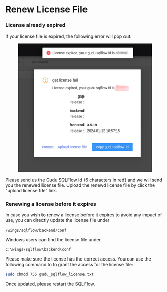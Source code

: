 # Renew License File

### License already expired

If your license file is expired, the following error will pop out:

<figure><img src="../../.gitbook/assets/微信图片_20240805194951.png" alt=""><figcaption></figcaption></figure>

Please send us the Gudu SQLFlow Id (6 characters in red) and we will send you the renewed license file. Upload the renewd license file by click the "upload license file" link.

### Renewing a license before it expires

In case you wish to renew a license before it expires to avoid any impact of use, you can directly update the license file under&#x20;

```
/wings/sqlflow/backend/conf
```

Windows users can find the license file under&#x20;

```
C:\wings\sqlflow\backend\conf
```

Please make sure the license has the correct access. You can use the following command to to grant the access for the license file:

```bash
sudo chmod 755 gudu_sqlflow_license.txt
```

Once updated, please restart the SQLFlow.
